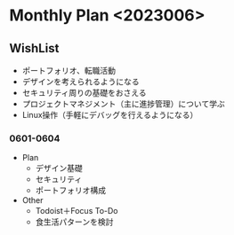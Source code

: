# Monthly Plan <2023006>
## WishList
- ポートフォリオ、転職活動
- デザインを考えられるようになる
- セキュリティ周りの基礎をおさえる
- プロジェクトマネジメント（主に進捗管理）について学ぶ
- Linux操作（手軽にデバッグを行えるようになる）

### 0601-0604
- Plan
    - デザイン基礎
    - セキュリティ
    - ポートフォリオ構成
- Other
    - Todoist＋Focus To-Do
    - 食生活パターンを検討
